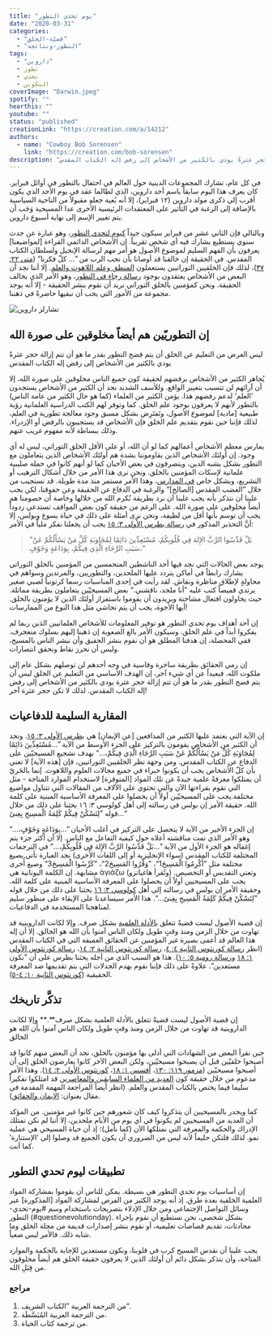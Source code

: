 ```yaml
---
title: "يوم تحدي التطور"
date: "2020-03-31"
categories:
  - "قضيّة-الخلق"
  - "التطور-ونتائجه"
tags:
  - "داروين"
  - تطور
  - تحدي
  - التكوين
coverImage: "Darwin.jpeg"
spotify: ""
hearthis: ""
youtube: ""
status: "published"
creationLink: "https://creation.com/a/14212"
authors:
  - name: "Cowboy Bob Sorensen"
    link: "https://creation.com/bob-sorensen"
description: "ليس الغرض من التعليم عن الخلق أن يتم فضح التطور بقدر ما هو أن تتم إزالة حجر عثرةً يودي بالكثير من الأشخاص إلى رفض إله الكتاب المقدس "
---
```


في كل عام، تشارك المجموعات الدينية حول العالم في احتفال بالتطور في أوائل فبراير. كان يعرف هذا اليوم سابقاً باسم أحد داروين، الذي لطالما عقد في يوم الأحد الذي يكون أقرب إلى ذكرى مولد داروين (١٢ فبراير)، إلا أنه بُغية جعله مقبولاً من الناحية السياسية بالإضافة إلى الرغبة في التأثير على المعتقدات الرئيسية الأُخرى عدا المسيحية وَجَب أن يتم تغيير الإسم إلى نهاية أسبوع داروين.

وبالتالي فإن الثاني عشر من فبراير سيكون جيداً [كيوم لتحدي التطور](https://creation.com/the-importance-of-question-evolution-day)، وهو عبارة عن حدث سنوي يستطيع يشارك فيه أي شخص تقريباً. إن الأشخاص الدائمي القراءة \[لمواضيعنا\] يعرفون بأن الفهم السليم لموضوع الأصول هو أمر مهم لرسالة الإنجيل ولسلطان الكتاب المقدس. في الحقيقة إن خالقنا قد أوصانا بأن نحب الرب من ”… كلّ فكرنا“ ([متى ٢٢: ٣٧](https://biblia.com/books/ar-vandyke/mt22.37))، لذلك فإن الخلقيين التوراتيين يستعملون [المنطق وعلم اللاهوت والعلم](https://creation.com/loving-god-with-all-your-mind-logic-and-creation). إلا أننا نجد أن البعض من الأشخاص يعتقدون بوجود [رسالة رجاء في التطور](https://creation.com/evolution-message-of-hope)، وهو الأمر الذي يخالف الحقيقة. ونحن كمؤمنين بالخلق التوراتي نريد أن نقوم بنشر الحقيقة - إلا أنه يوجد مجموعة من الأمور التي يجب أن نبقيها حاضرةً في ذهننا.

![تشارلز داروين ](Darwin.jpeg)

## إن التطوريّين هم أيضاً مخلوقين على صورة الله

ليس الغرض من التعليم عن الخلق أن يتم فضح التطور بقدر ما هو أن تتم إزالة حجر عثرةً يودي بالكثير من الأشخاص إلى رفض إله الكتاب المقدس

يُجاهر الكثير من الأشخاص برفضهم لحقيقة كون جميع الناس مخلوقين على صورة الله، إلا أن آرائهم لن تتسبب بتغيير الواقع. وللأسف الشديد نجد أن الكثير من الأشخاص يستجدون ’العلم‘ لدعم رفضهم هذا. يؤمن الكثير من العلماء (كما هو حال الكثير من عامة الناس) بالتطور لأنهم لا يعرفون بوجود علم الخلق. كما وتوفر لهم الكتب الدراسية العلمانية رؤية طبيعية \[مادية\] لموضوع الأصول، وتَفتَرِض بشكل مسبق وجود معالجة تطورية في العلم، لذلك فإننا حين نقوم بتقديم علم الخلق فإن الأشخاص قد يستجيبون بالرفض أو الإزدراء. وذلك ببساطة لأنه مفهوم غريب عنهم.

يمارس معظم الأشخاص أعمالهم كما لو أن الله، أو على الأقل الخلق التوراتي، ليس له أي وجود. إن أولئك الأشخاص الذين يقاوموننا بشدة هم أولئك الأشخاص الذين يتعاملون مع التطور بشكل يشبه الدين، ويتصرفون في بعض الأحيان كما لو أنهم كانوا في حملة صليبية علمانية لإسكات المؤمنين بالخلق. ونحن نرى هذا الأمر من خلال أشكال الترهيب أو التشريع، وبشكل خاص [في المدارس](https://creation.com/censorship-creation-schools)، وهذا الأمر مستمر منذ مدة طويلة. قد نستجيب من خلال ”الغضب المقدس \[الصالح\]“ والرغبة في الدفاع عن الحقيقة وعن حقوقنا، لكن يجب علينا أن نتذكر بأنه يجب علينا أن نرد بطريقة نُكرم الله من خلالها وخاصة أن خصومنا هم أيضاً مخلوقين على صورة الله. على الرغم من حقيقة كون بعض المواقف تستدعي ردوداً يجب أن توسم بأنها أقل من لطيفة، ونحن نرى أمثلة على ذلك في حياة يسوع وبولس، إلا أنَّ التحذير المذكور في [رسالة بطرس الأولى ٣: ١٥](https://biblia.com/books/ar-vandyke/1pe3.15) يجب أن يجعلنا نفكر ملياً في الأمر:

> ”بَلْ قَدِّسُوا الرَّبَّ الإِلهَ فِي قُلُوبِكُمْ، مُسْتَعِدِّينَ دَائِمًا لِمُجَاوَبَةِ كُلِّ مَنْ يَسْأَلُكُمْ عَنْ سَبَبِ الرَّجَاءِ الَّذِي فِيكُمْ، بِوَدَاعَةٍ وَخَوْفٍ،“

يوجد بعض الحالات التي نجد فيها أحد الناشطين المتحمسين من المؤمنين بالخلق التوراتي يشارك رابطاً في أماكن يتردد عليها الملحدين، والتطوريين، والمرتدين وسواهم في محاولةٍ لإطلاق مناظرة ونقاش. لقد رأيت في إحدى المناسبات رسما كرتونياً لصبي صغير يرتدي قميصاً كتب عليه ”أنا ملحد، ناقشني.“ بعض المسيحيّين يتعاملون بطريقة مماثلة. حيث يحاولون افتعال مشاحنة ويريدون أن يقوموا باستفزاز أولئك الذين لا يؤمنون بالخلق. أيها الأخوة، يجب أن يتم تحاشي مثل هذا النوع من الممارسات!

إن أحد أهداف يوم تحدي التطور هو توفير المعلومات للأشخاص العلمانيين الذين ربما لم يفكروا أبداً في علم الخلق. وسيكون الأمر بالغ الصعوبة إن ذهبنا إليهم بسلوك متعجرف. ففي المحصلة، إن هدفنا المطلق هو أن نقوم بنشر الحقيق وأن نبشر الناس بالمسيح، وليس أن نحرز نقاط ونحقق انتصارات.

إن رمي الحقائق بطريقة ساخرة وقاسية في وجه أحدهم لن توصلهم بشكل عام إلى ملكوت الله. فبعيداً عن أي شيء آخر، إن الهدف الأساسي من التعليم عن الخلق ليس أن يتم فضح التطور بقدر ما هو أن تتم إزالة حجر عثرة يودي بالكثير من الأشخاص إلى رفض إله الكتاب المقدس. لذلك لا تكن حجر عثرة آخر!

## المقاربة السليمة للدفاعيات

إن الآية التي يعتمد عليها الكثير من المدافعين \[عن الإيمان\] هي [بطرس الأولى ٣: ١٥](https://biblia.com/books/ar-vandyke/1pe3.15). ونجد أن الكثير من الأشخاص يقومون بالتركيز على الجزء الأوسط من الآية ”…مُسْتَعِدِّينَ دَائِمًا لِمُجَاوَبَةِ كُلِّ مَنْ يَسْأَلُكُمْ عَنْ سَبَبِ الرَّجَاءِ الَّذِي فِيكُمْ،…“ بهدف تشجيع المسيحيّين على الدفاع عن الكتاب المقدس. ومن وجهة نظر الخلقيين التوراتيين، فإن \[هذه الآية\] لا تعني بأن كلّ الأشخاص يجب أن يكونوا خبراء في جميع مجالات العلوم واللاهوت. إنما بالحَريّ أن يمتلكوا معرفةً علمية جيدةً عن تلك المواد \[المتوفرة\] لاستخدام الموارد المتاحة - مثل التي تقوم بقراءتها الآن والتي تحتوي على الآلاف من المقالات التي تتناول مواضيع مختلفة.يجب على المسيحيّين أولاً أن يحصلوا على المعرفة الأساسية المبنية على كلمة الله. حقيقة الأمر إن بولس في رسالته إلى أهل كولوسي ٣: ١٦ يحثنا على ذلك من خلال قوله ”لِتَسْكُنْ فِيكُمْ كَلِمَةُ الْمسِيحِ بِغِنىً…“

إن الجزء الأخير من الآية لا يتحصل على التركيز في أغلب الأحيان ”…بِوَدَاعَةٍ وَخَوْفٍ،…“ وهو الأمر الذي تمت مناقشته أعلاه حول كيفية التفاعل مع الناس. إلا أن أكثر جزء يتم إغفاله هو الجزء الأول من الآية ”…بَلْ قَدِّسُوا الرَّبَّ الإِلهَ فِي قُلُوبِكُمْ،…“ في الترجمات المختلفة للكتاب المقدس (سواء الإنجليزية أو إلى اللغات الأُخرى) نجد العبارة تأتي بصيغ مختلفة مثل ”أَكْرِمُوا الْمَسِيحَ1“، ”وَقِّرُوا المَسِيحَ2“، ”كَرِّسُوا الْمَسِيحَ3“ وصيغ أُخرى مشابهة. إن الكلمة اليونانية هي ἁγιάζω (وتُقرأ هاغياتزو) وتعني التقديس أو التخصيص. يجب على المسيحيين أولاً أن يحصلوا على المعرفة الأساسية المبنية على كلمة الله. وحقيقة الأمر إن بولس في رسالته إلى أهل [كولوسي ٣: ١٦](https://biblia.com/books/ar-vandyke/col3.16) يحثنا على ذلك من خلال قوله ”لِتَسْكُنْ فِيكُمْ كَلِمَةُ الْمَسِيحِ بِغِنىً…“. هذا الأمر سيساعدنا على الإبقاء على منظور سليم لمناهجنا المستخدمة في الدفاعيات.

إن قضية الأصول ليست قضيةً تتعلق [بالأدلة العلمية](https://creation.com/evolutions-achilles-heels) بشكل صرف. وإلا لكانت الداروينية قد تهاوت من خلال الزمن ومنذ وقتٍ طويل ولكان الناس آمنوا بأن الله هو الخالق. إلا أن إله هذا العالم قد أعمى بصيرة غير المؤمنين عن الحقائق العميقة التي في الكتاب المقدس (انظر [رسالة كورنثوس الثانية ٤: ٤](https://biblia.com/books/ar-vandyke/2cor4.4)، [رسالة كورنثوس الثانية ٢: ١٤](https://biblia.com/books/ar-vandyke/2cor2.14)، [رسالة كورنثوس الأولى ١: ١٨](https://biblia.com/books/ar-vandyke/1cor1.18) و[رسالة رومية ٥: ١٠](https://biblia.com/books/ar-vandyke/ro5.10)). هذا هو السبب الذي من أجله يحثنا بطرس على أن ”نكون مستعدين“. علاوةً على ذلك فإننا نقوم بهدم الجدلات التي يتم تقديمها ضد المعرفة الحقيقية ([كورنثوس الثانية ١٠: ٤-٥](https://biblia.com/books/ar-vandyke/2cor10.4-5)).

## تذكَّر تاريخك

إن قضية الأصول ليست قضيةً تتعلق بالأدلة العلمية بشكل صرف**.** وإلا لكانت الداروينية قد تهاوت من خلال الزمن ومنذ وقتٍ طويل ولكان الناس آمنوا بأن الله هو الخالق

حين نقرأ البعض من الشهادات التي أدلى بها مؤمنون بالخلق، نجد أن البعض منهم كانوا قد أصبحوا خلقيّين قبل أن يصبحوا مسيحيّين، ولكن البعض الآخر كانوا يعارضون الخلق إلى أن أصبحوا مسيحيّين ([مزمور ١١٩: ١٣٠](https://biblia.com/books/ar-vandyke/ps119.130)، [أفسس ١: ١٨](https://biblia.com/books/ar-vandyke/eph1.18)، [كورنثوس الأولى ٢: ١٤](https://biblia.com/books/ar-vandyke/1cor2.14)). وهذا الأمر مدعوم من خلال حقيقة كون [العديد من العلماء السابقين والمعاصرين](https://creation.com/creation-scientists) قد امتلكوا تفكيراً سليما فيما يختص بالكتاب المقدس والعلم. (انظر أيضاً المراجعة المهمة المقدمة في مقال بعنوان: [الإيمان والحقائق](https://creation.com/faith-and-facts)).

كما ويجدر بالمسيحيين أن يتذكروا كيف كان شعورهم حين كانوا غير مؤمنين. من المؤكد أن العديد من المسيحيين لم يكونوا في أي يوم من الأيام ملحدين، إلا أننا لم نكن نمتلك الإدراك والحكمة والمعرفة التي نمتلكها الآن (كما نأمل)؛ إذ أن حياة المسيحي هي عملية نمو. لذلك فلتكن حليماً لأنه ليس من الضروري أن يكون الجميع قد وصلوا إلى ’الإستنارة‘ كما أنت.

## تطبيقات ليوم تحدي التطور

إن أساسيات يوم تحدي التطور هي بسيطة. يمكن للناس أن يقوموا بمشاركة المواد العلمية الخلقية بعدة طرق. إذ أنه يوجد الكثير من الفرص لمشاركة المواد \[المذكورة\] عبر وسائل التواصل الإجتماعي ومن خلال الإدلاء بتصريحات باستخدام وسم #يوم-تحدي-التطور (#questionevolutionday). بشكل شخصي، نحن نستطيع أن نقوم بإجراء محادثات، تقديم قصاصات تعليمية، أو نقوم بنشر إصدارات قديمة من مجلة الخلق وما شابه ذلك. فالأمر ليس صعباً.

يجب علينا أن نقدس المسيح كرب في قلوبنا، ونكون مستعدين للإجابة بالحكمة والموارد المتاحة، وأن نتذكر بشكل دائم أن أولئك الذين لا يعرفون حقيقة الخلق هم أيضاً مخلوقون من قِبَلِ الله.

### مراجع

1. من الترجمة العربية ”الكتاب الشريف“.
2. من الترجمة العربية المُبَسَّطَة.
3. من ترجمة كتاب الحياة.
